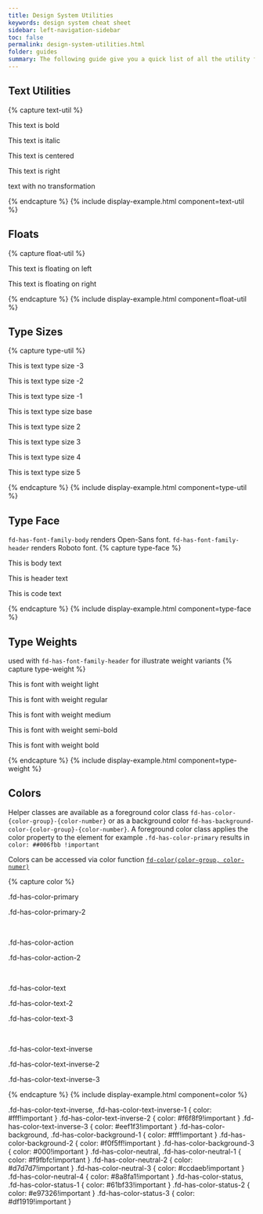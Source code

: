 ```yaml
---
title: Design System Utilities
keywords: design system cheat sheet
sidebar: left-navigation-sidebar
toc: false
permalink: design-system-utilities.html
folder: guides
summary: The following guide give you a quick list of all the utility features of the Fundamental UI design system
---
```


## Text Utilities

{% capture text-util %}
<p class="fd-has-font-weight-bold">This text is bold</p>
<p class="fd-has-font-style-italic">This text is italic</p>
<p class="fd-has-text-align-center">This text is centered</p>
<p class="fd-has-text-align-right">This text is right</p>
<p class="fd-text-transform-none">text with no transformation</p>
{% endcapture %}
{% include display-example.html component=text-util %}

<br>

## Floats

{% capture float-util %}
<p class="fd-has-float-left">This text is floating on left</p>
<p class="fd-has-float-right">This text is floating on right</p>
{% endcapture %}
{% include display-example.html component=float-util %}

<br>

## Type Sizes
{% capture type-util %}
<p class="fd-has-type-minus-3">This is text type size -3</p>
<p class="fd-has-type-minus-2">This is text type size -2</p>
<p class="fd-has-type-minus-1">This is text type size -1</p>
<p class="fd-has-type-base">This is text type size base</p>
<p class="fd-has-type-2">This is text type size 2</p>
<p class="fd-has-type-3">This is text type size 3</p>
<p class="fd-has-type-4">This is text type size 4</p>
<p class="fd-has-type-5">This is text type size 5</p>
{% endcapture %}
{% include display-example.html component=type-util %}

<br>

## Type Face
`fd-has-font-family-body` renders Open-Sans font.
`fd-has-font-family-header` renders Roboto font.
{% capture type-face %}
<p class="fd-has-font-family-body">This is body text</p>
<p class="fd-has-font-family-header">This is header text</p>
<p class="fd-has-font-family-code">This is code text</p>
{% endcapture %}
{% include display-example.html component=type-face %}

<br>

## Type Weights
used with `fd-has-font-family-header` for illustrate weight variants
{% capture type-weight %}
<p class="fd-has-font-family-header fd-has-font-weight-light">This is font with weight light</p>
<p class="fd-has-font-family-header fd-has-font-weight-reg">This is font with weight regular</p>
<p class="fd-has-font-family-header fd-has-font-weight-med">This is font with weight medium</p>
<p class="fd-has-font-family-header fd-has-font-weight-semi">This is font with weight semi-bold</p>
<p class="fd-has-font-family-header fd-has-font-weight-bold">This is font with weight bold</p>
{% endcapture %}
{% include display-example.html component=type-weight %}

<br>

## Colors
Helper classes are available as a foreground color class `fd-has-color-{color-group}-{color-number}` or as a background color `fd-has-background-color-{color-group}-{color-number}`.
A foreground color class applies the color property to the element for example `.fd-has-color-primary` results in `color: ##006fbb !important`

Colors can be accessed via color function [`fd-color(color-group, color-numer)`](how-to-use-scss.html#core-functions-and-mix-ins)

{% capture color %}
<p class="fd-has-color-primary">.fd-has-color-primary</p>
<p class="fd-has-color-primary-2">.fd-has-color-primary-2</p>
<br>
<p class="fd-has-color-action">.fd-has-color-action</p>
<p class="fd-has-color-action-2">.fd-has-color-action-2</p>
<br>
<p class="fd-has-color-text">.fd-has-color-text</p>
<p class="fd-has-color-text-2">.fd-has-color-text-2</p>
<p class="fd-has-color-text-3">.fd-has-color-text-3</p>
<br>
<p class="fd-has-background-color-text fd-has-color-text-inverse">.fd-has-color-text-inverse</p>
<p class="fd-has-background-color-text fd-has-color-text-inverse-2">.fd-has-color-text-inverse-2</p>
<p class="fd-has-background-color-text fd-has-color-text-inverse-3">.fd-has-color-text-inverse-3</p>

{% endcapture %}
{% include display-example.html component=color %}



.fd-has-color-text-inverse,
.fd-has-color-text-inverse-1 {
  color: #fff!important
}
.fd-has-color-text-inverse-2 {
  color: #f6f8f9!important
}
.fd-has-color-text-inverse-3 {
  color: #eef1f3!important
}
.fd-has-color-background,
.fd-has-color-background-1 {
  color: #fff!important
}
.fd-has-color-background-2 {
  color: #f0f5ff!important
}
.fd-has-color-background-3 {
  color: #000!important
}
.fd-has-color-neutral,
.fd-has-color-neutral-1 {
  color: #f9fbfc!important
}
.fd-has-color-neutral-2 {
  color: #d7d7d7!important
}
.fd-has-color-neutral-3 {
  color: #ccdaeb!important
}
.fd-has-color-neutral-4 {
  color: #8a8fa1!important
}
.fd-has-color-status,
.fd-has-color-status-1 {
  color: #61bf33!important
}
.fd-has-color-status-2 {
  color: #e97326!important
}
.fd-has-color-status-3 {
  color: #df1919!important
}
